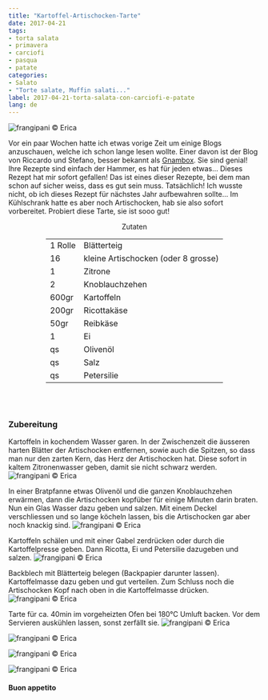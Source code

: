 ```yaml
---
title: "Kartoffel-Artischocken-Tarte"
date: 2017-04-21
tags:
- torta salata
- primavera
- carciofi
- pasqua
- patate 
categories:
- Salato
- "Torte salate, Muffin salati..."
label: 2017-04-21-torta-salata-con-carciofi-e-patate
lang: de
---
```

![](../2017-04-21-torta-salata-con-carciofi-e-patate/header.jpg "frangipani © Erica")

Vor ein paar Wochen hatte ich etwas vorige Zeit um einige Blogs anzuschauen, welche ich schon lange lesen wollte. Einer davon ist der Blog von Riccardo und Stefano, besser bekannt als <a href="http://gnambox.com" target="_blank">Gnambox</a>. Sie sind genial! Ihre Rezepte sind einfach der Hammer, es hat für jeden etwas... Dieses Rezept hat mir sofort gefallen! Das ist eines dieser Rezepte, bei dem man schon auf sicher weiss, dass es gut sein muss. Tatsächlich! Ich wusste nicht, ob ich dieses Rezept für nächstes Jahr aufbewahren sollte... Im Kühlschrank hatte es aber noch Artischocken, hab sie also sofort vorbereitet. Probiert diese Tarte, sie ist sooo gut!

<div id="wrapper" style="text-align: center">
  <div id="yourdiv" style="display: inline-block;">
    <div class="ingredients">
      <div class="ingredients-title">Zutaten</div>
      <table>
        <tbody>
          <tr>
            <td>1 Rolle</td>
            <td>Blätterteig</td>
          </tr>
          <tr>
            <td>16</td>
            <td>kleine Artischocken (oder 8 grosse)</td>
          </tr>
          <tr>
            <td>1</td>
            <td>Zitrone</td>
          </tr>
          <tr>
            <td>2</td>
            <td>Knoblauchzehen</td>
          </tr>
          <tr>
            <td>600gr</td>
            <td>Kartoffeln</td>
          </tr>
          <tr>  
            <td>200gr</td>
            <td>Ricottakäse</td>
          </tr>
          <tr>
            <td>50gr</td>
            <td>Reibkäse</td>
          </tr>
          <tr>
            <td>1</td>
            <td>Ei</td>
          </tr>
          <tr>
            <td>qs</td>
            <td>Olivenöl</td>
          </tr>
          <tr>
            <td>qs</td>
            <td>Salz</td>
          </tr>
          <tr>
            <td>qs</td>
            <td>Petersilie</td>
          </tr>
        </tbody>
      </table>
      <br></br>
    </div>
  </div>
</div>


<h3>
  <font color="grey">
    <i class="fa-solid fa-gears"></i>
  </font> Zubereitung
</h3>

Kartoffeln in kochendem Wasser garen. In der Zwischenzeit die äusseren harten Blätter der Artischocken entfernen, sowie auch die Spitzen, so dass man nur den zarten Kern, das Herz  der Artischocken hat. Diese sofort in kaltem Zitronenwasser geben, damit sie nicht schwarz werden.
![](../2017-04-21-torta-salata-con-carciofi-e-patate/carciofi.jpg "frangipani © Erica")

In einer Bratpfanne etwas Olivenöl und die ganzen Knoblauchzehen erwärmen, dann die Artischocken kopfüber für einige Minuten darin braten. Nun ein Glas Wasser dazu geben und salzen. Mit einem Deckel verschliessen und so lange köcheln lassen, bis die Artischocken gar aber noch knackig sind.
![](../2017-04-21-torta-salata-con-carciofi-e-patate/padella.jpg "frangipani © Erica")

Kartoffeln schälen und mit einer Gabel zerdrücken oder durch die Kartoffelpresse geben. Dann Ricotta, Ei und Petersilie dazugeben und salzen.
![](../2017-04-21-torta-salata-con-carciofi-e-patate/patate.jpg "frangipani © Erica")

Backblech mit Blätterteig belegen (Backpapier darunter lassen). Kartoffelmasse dazu geben und gut verteilen. Zum Schluss noch die Artischocken Kopf nach oben in die Kartoffelmasse drücken.
![](../2017-04-21-torta-salata-con-carciofi-e-patate/teglia.jpg "frangipani © Erica")

Tarte für ca. 40min im vorgeheizten Ofen bei 180°C Umluft backen. Vor dem Servieren auskühlen lassen, sonst zerfällt sie. 
![](../2017-04-21-torta-salata-con-carciofi-e-patate/risultato1.jpg "frangipani © Erica")

![](../2017-04-21-torta-salata-con-carciofi-e-patate/risultato2.jpg "frangipani © Erica")

![](../2017-04-21-torta-salata-con-carciofi-e-patate/risultato3.jpg "frangipani © Erica")

![](../2017-04-21-torta-salata-con-carciofi-e-patate/risultato4.jpg "frangipani © Erica")

<h4>Buon appetito
  <font color="red">
    <i class="fa-regular fa-face-smile"></i>
  </font>
</h4>
